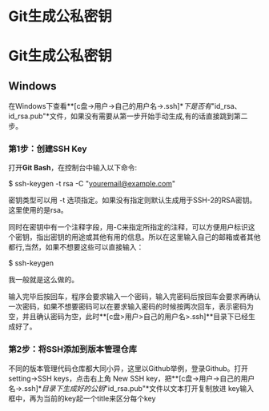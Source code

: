 # Git生成公私密钥


# Git生成公私密钥

## Windows

在Windows下查看**[c盘->用户->自己的用户名->.ssh]**下是否有*"id_rsa、id_rsa.pub"*文件，如果没有需要从第一步开始手动生成,有的话直接跳到第二步。

### **第1步：创建SSH Key**

打开**Git Bash**，在控制台中输入以下命令:

$ ssh-keygen -t rsa -C "youremail@example.com"

密钥类型可以用 -t 选项指定。如果没有指定则默认生成用于SSH-2的RSA密钥。这里使用的是rsa。

同时在密钥中有一个注释字段，用-C来指定所指定的注释，可以方便用户标识这个密钥，指出密钥的用途或其他有用的信息。所以在这里输入自己的邮箱或者其他都行,当然，如果不想要这些可以直接输入：

$ ssh-keygen

我一般就是这么做的。

输入完毕后按回车，程序会要求输入一个密码，输入完密码后按回车会要求再确认一次密码，如果不想要密码可以在要求输入密码的时候按两次回车，表示密码为空，并且确认密码为空，此时**[c盘>用户>自己的用户名>.ssh]**目录下已经生成好了。

### **第2步：将SSH添加到版本管理仓库**

不同的版本管理代码仓库都大同小异，这里以Github举例，登录Github。打开setting->SSH keys，点击右上角 New SSH key，把**[c盘->用户->自己的用户名->.ssh]**目录下生成好的公钥*"id_rsa.pub"*文件以文本打开复制放进 key输入框中，再为当前的key起一个title来区分每个key
